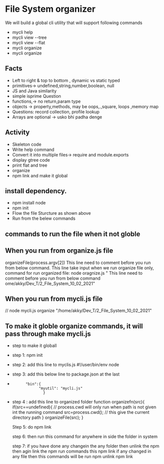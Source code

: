 # File System organizer
We will build a global cli utility that will support following commands
* mycli help
* mycli view <dirname> --tree 
* mycli view <dirname> --flat
* mycli organize <dirname>
* mycli organize 

## Facts
*  Left to right & top to bottom , dynamic vs static typed
*  primitives-> undefined,string,number,boolean, null 
*  JS and Java similarity
*  simple isprime Question
*   functions,-> no return,param type 
*   objects -> property,methods, may be oops,.,square, loops ,memory map
*   Questions: record collection, profile lookup
*   Arrays are optional -> usko bhi padha denge 
## Activity
* Skeleton code
* Write help command
* Convert it into multiple files-> require and module.exports
* display gtree code
* print flat and tree
* organize
* npm link and make it global


## install dependency.
* npm install node
* npm init
* Flow the file Sturcture as shown above 
* Run from the belew commands 


## commands to run the file when it not globle 
  ## When you run from organize.js file
  
 organizeFile(process.argv[2]) This line need to comment before you run from below command. This line take input when we run organize file only, command for run organized file: node oragnize.js " This line need to comment before you run from below command ome/akky/Dev_T/2_File_System_10_02_2021"
  ## When you run from mycli.js file
  
// node mycli.js organize "/home/akky/Dev_T/2_File_System_10_02_2021"




## To make it globle organize commands, it will pass through make mycli.js
 * step to make it globall
 * step 1: npm init
 * step 2: add this line to myclis.js   #!/user/bin/env node
 * step 3: add this below line to package.json  at the last 
 *           "bin":{
                   "myutil": "mycli.js"
                     }
 * step 4 : add this line to organized folder
         function organizefn(src){              
            if(src==undefined){             // process.cwd will only run when path is not given  int the running command
                src=process.cwd();          // this give the current directory path 
            }
            organizeFile(src);
            }  
            
    Step 5: do npm link

    step 6: then run this command for anywhere in side the folder in system

    step 7: if you have done any changein the any folder then unlink the npm then agin link the npm 
            run commands this 
            npm link
             if any changed in any file then this commands will be run
             npm unlink 
             npm link

 
